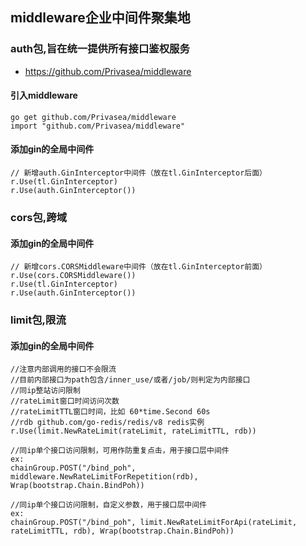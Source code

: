 ## middleware企业中间件聚集地
### auth包,旨在统一提供所有接口鉴权服务

- https://github.com/Privasea/middleware

#### 引入middleware

```
go get github.com/Privasea/middleware
import "github.com/Privasea/middleware"
```
#### 添加gin的全局中间件

```
// 新增auth.GinInterceptor中间件（放在tl.GinInterceptor后面）
r.Use(tl.GinInterceptor)
r.Use(auth.GinInterceptor())
```
### cors包,跨域
#### 添加gin的全局中间件
```
// 新增cors.CORSMiddleware中间件（放在tl.GinInterceptor前面）
r.Use(cors.CORSMiddleware())
r.Use(tl.GinInterceptor)
r.Use(auth.GinInterceptor())
```
### limit包,限流
#### 添加gin的全局中间件
```
//注意内部调用的接口不会限流
//目前内部接口为path包含/inner_use/或者/job/则判定为内部接口
//同ip整站访问限制
//rateLimit窗口时间访问次数
//rateLimitTTL窗口时间，比如 60*time.Second 60s
//rdb github.com/go-redis/redis/v8 redis实例
r.Use(limit.NewRateLimit(rateLimit, rateLimitTTL, rdb))

//同ip单个接口访问限制，可用作防重复点击，用于接口层中间件
ex:
chainGroup.POST("/bind_poh", middleware.NewRateLimitForRepetition(rdb), Wrap(bootstrap.Chain.BindPoh))

//同ip单个接口访问限制，自定义参数，用于接口层中间件
ex:
chainGroup.POST("/bind_poh", limit.NewRateLimitForApi(rateLimit, rateLimitTTL, rdb), Wrap(bootstrap.Chain.BindPoh))

```
